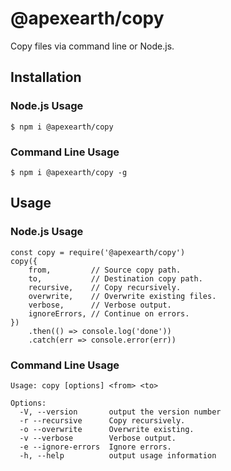 # @apexearth/copy

Copy files via command line or Node.js.

## Installation

### Node.js Usage

    $ npm i @apexearth/copy
    
### Command Line Usage

    $ npm i @apexearth/copy -g
    
## Usage

### Node.js Usage

    const copy = require('@apexearth/copy')
    copy({
        from,         // Source copy path.
        to,           // Destination copy path.
        recursive,    // Copy recursively.
        overwrite,    // Overwrite existing files.
        verbose,      // Verbose output.
        ignoreErrors, // Continue on errors.
    })
        .then(() => console.log('done'))
        .catch(err => console.error(err))

### Command Line Usage

    Usage: copy [options] <from> <to>
    
    Options:
      -V, --version       output the version number
      -r --recursive      Copy recursively.
      -o --overwrite      Overwrite existing.
      -v --verbose        Verbose output.
      -e --ignore-errors  Ignore errors.
      -h, --help          output usage information
